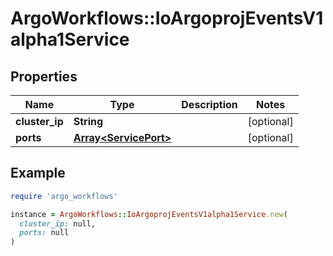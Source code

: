 # ArgoWorkflows::IoArgoprojEventsV1alpha1Service

## Properties

| Name | Type | Description | Notes |
| ---- | ---- | ----------- | ----- |
| **cluster_ip** | **String** |  | [optional] |
| **ports** | [**Array&lt;ServicePort&gt;**](ServicePort.md) |  | [optional] |

## Example

```ruby
require 'argo_workflows'

instance = ArgoWorkflows::IoArgoprojEventsV1alpha1Service.new(
  cluster_ip: null,
  ports: null
)
```

